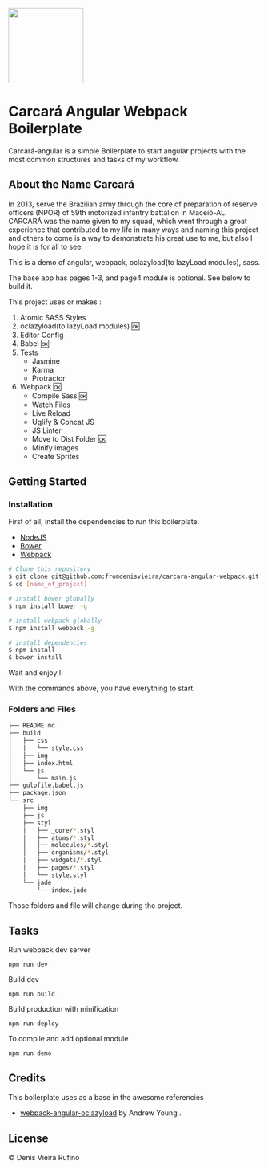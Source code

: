 
<p>
  <img src="https://github.com/fromdenisvieira/carcara-angular/blob/master/carcara.jpg" width="150">
</p>

# Carcará Angular Webpack Boilerplate

Carcará-angular is a simple Boilerplate to start angular projects with the most common structures and tasks of my workflow.

## About the Name Carcará
In 2013, serve the Brazilian army through the core of preparation of reserve officers (NPOR) of 59th motorized infantry battalion in Maceió-AL. CARCARÁ was the name given to my squad, which went through a great experience that contributed to my life in many ways and naming this project and others to come is a way to demonstrate his great use to me, but also I hope it is for all to see.


This is a demo of angular, webpack, oclazyload(to lazyLoad modules), sass.

The base app has pages 1-3, and page4 module is optional.  See below to build it.

This project uses or makes :

1. Atomic SASS Styles
2. oclazyload(to lazyLoad modules) :ok:
3. Editor Config
4. Babel :ok:
5. Tests
   * Jasmine
   * Karma
   * Protractor
4. Webpack :ok:
   * Compile Sass :ok:
   * Watch Files
   * Live Reload
   * Uglify & Concat JS
   * JS Linter
   * Move to Dist Folder :ok:
   * Minify images
   * Create Sprites

## Getting Started

### Installation

First of all, install the dependencies to run this boilerplate.

- [NodeJS](http://nodejs.org/)
- [Bower](http://bower.io/)
- [Webpack](https://webpack.github.io/)


```sh
# Clone this repository
$ git clone git@github.com:fromdenisvieira/carcara-angular-webpack.git [name_of_project]
$ cd [name_of_project]

# install bower globally
$ npm install bower -g

# install webpack globally
$ npm install webpack -g

# install dependencies
$ npm install
$ bower install

```
Wait and enjoy!!!

With the commands above, you have everything to start.

### Folders and Files

```sh
├── README.md
├── build
│   ├── css
│   │   └── style.css
│   ├── img
│   ├── index.html
│   └── js
│       └── main.js
├── gulpfile.babel.js
├── package.json
└── src
    ├── img
    ├── js
    ├── styl
    │   ├── _core/*.styl
    │   ├── atoms/*.styl
    │   ├── molecules/*.styl
    │   ├── organisms/*.styl
    │   ├── widgets/*.styl
    │   ├── pages/*.styl
    │   └── style.styl
    └── jade
        └── index.jade
```

Those folders and file will change during the project.

## Tasks

Run webpack dev server

```
npm run dev
```

Build dev

```
npm run build
```

Build production with minification

```
npm run deploy
```

To compile and add optional module
```
npm run demo

```

## Credits

This boilerplate uses as a base in the awesome referencies
- [webpack-angular-oclazyload](https://github.com/ay13/webpack-angular-oclazyload) by Andrew Young .


## License

© Denis Vieira Rufino


<!--Simple, not?-->

<!--###To development-->

<!--Run-->

<!--```-->
<!--Gulp server-->
<!--```-->

<!--And work normally... When finish your work the `dist` folder already exists and is solemnly send to production!-->
